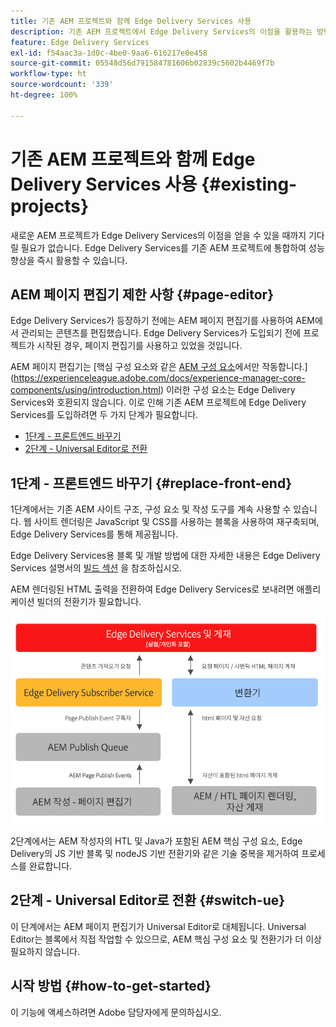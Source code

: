 ```yaml
---
title: 기존 AEM 프로젝트와 함께 Edge Delivery Services 사용
description: 기존 AEM 프로젝트에서 Edge Delivery Services의 이점을 활용하는 방법 알아보기
feature: Edge Delivery Services
exl-id: f54aac3a-1d0c-4be0-9aa6-616217e0e458
source-git-commit: 05548d56d791584781606b02839c5602b4469f7b
workflow-type: ht
source-wordcount: '339'
ht-degree: 100%

---
```


# 기존 AEM 프로젝트와 함께 Edge Delivery Services 사용 {#existing-projects}

새로운 AEM 프로젝트가 Edge Delivery Services의 이점을 얻을 수 있을 때까지 기다릴 필요가 없습니다. Edge Delivery Services를 기존 AEM 프로젝트에 통합하여 성능 향상을 즉시 활용할 수 있습니다.

## AEM 페이지 편집기 제한 사항 {#page-editor}

Edge Delivery Services가 등장하기 전에는 AEM 페이지 편집기를 사용하여 AEM에서 관리되는 콘텐츠를 편집했습니다. Edge Delivery Services가 도입되기 전에 프로젝트가 시작된 경우, 페이지 편집기를 사용하고 있었을 것입니다.

AEM 페이지 편집기는 [핵심 구성 요소와 같은 [AEM 구성 요소](/help/implementing/developing/components/overview.md)에서만 작동합니다.](https://experienceleague.adobe.com/docs/experience-manager-core-components/using/introduction.html) 이러한 구성 요소는 Edge Delivery Services와 호환되지 않습니다. 이로 인해 기존 AEM 프로젝트에 Edge Delivery Services를 도입하려면 두 가지 단계가 필요합니다.

* [1단계 - 프론트엔드 바꾸기](#replace-front-end)
* [2단계 - Universal Editor로 전환](#switch-ue)

## 1단계 - 프론트엔드 바꾸기 {#replace-front-end}

1단계에서는 기존 AEM 사이트 구조, 구성 요소 및 작성 도구를 계속 사용할 수 있습니다. 웹 사이트 렌더링은 JavaScript 및 CSS를 사용하는 블록을 사용하여 재구축되며, Edge Delivery Services를 통해 제공됩니다.

Edge Delivery Services용 블록 및 개발 방법에 대한 자세한 내용은 Edge Delivery Services 설명서의 [빌드 섹션](/help/edge/developer/block-collection.md) 을 참조하십시오.

AEM 렌더링된 HTML 출력을 전환하여 Edge Delivery Services로 보내려면 애플리케이션 빌더의 전환기가 필요합니다.

![게시 흐름의 콘텐츠 전환기](assets/content-converter.png)

2단계에서는 AEM 작성자의 HTL 및 Java가 포함된 AEM 핵심 구성 요소, Edge Delivery의 JS 기반 블록 및 nodeJS 기반 전환기와 같은 기술 중복을 제거하여 프로세스를 완료합니다.

## 2단계 - Universal Editor로 전환 {#switch-ue}

이 단계에서는 AEM 페이지 편집기가 Universal Editor로 대체됩니다. Universal Editor는 블록에서 직접 작업할 수 있으므로, AEM 핵심 구성 요소 및 전환기가 더 이상 필요하지 않습니다.

## 시작 방법 {#how-to-get-started}

이 기능에 액세스하려면 Adobe 담당자에게 문의하십시오.
